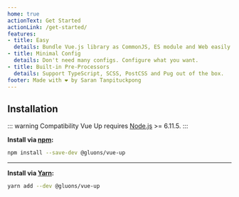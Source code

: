 ```yaml
---
home: true
actionText: Get Started
actionLink: /get-started/
features:
- title: Easy
  details: Bundle Vue.js library as CommonJS, ES module and Web easily.
- title: Minimal Config
  details: Don't need many configs. Configure what you want.
- title: Built-in Pre-Processors
  details: Support TypeScript, SCSS, PostCSS and Pug out of the box.
footer: Made with ❤️ by Saran Tanpituckpong
---
```


<HomeNote/>

## Installation

::: warning Compatibility
Vue Up requires [Node.js](https://nodejs.org/) >= 6.11.5.
:::

**Install via [npm](https://www.npmjs.com/):**

```bash
npm install --save-dev @gluons/vue-up
```

---

**Install via [Yarn](https://yarnpkg.com/):**

```bash
yarn add --dev @gluons/vue-up
```
